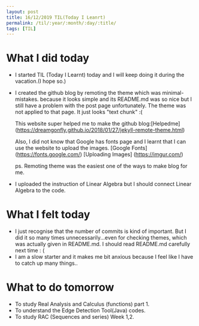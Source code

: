 ```yaml
---
layout: post
title: 16/12/2019 TIL(Today I Leanrt)
permalink: /til/:year/:month/:day/:title/
tags: [TIL]
---
```


# What I did today
- I started TIL (Today I Learnt) today and I will keep doing it during the vacation.(I hope so.)
  
- I created the github blog by remoting the theme which was minimal-mistakes. 
  because it looks simple and its README.md was so nice but I still have a problem with the post page unfortunately.
  The theme was not applied to that page. It just looks "text chunk" :(
  
  This website super helped me to make the github blog:[Helpedme] (https://dreamgonfly.github.io/2018/01/27/jekyll-remote-theme.html)
  
  Also, I did not know that Google has fonts page and I learnt that I can use the website to upload the images.
  [Google Fonts] (https://fonts.google.com/)
  [Uploading Images] (https://imgur.com/)
  
  ps. Remoting theme was the easiest one of the ways to make blog for me.
  
 - I uploaded the instruction of Linear Algebra but I should connect Linear Algebra to the code.
 
 # What I felt today
 - I just recognise that the number of commits is kind of important. But I did it so many times unnecessarily...even for checking themes,
   which was actually given in README.md. I should read README.md carefully next time : (
 - I am a slow starter and it makes me bit anxious because I feel like I have to catch up many things..
 
 # What to do tomorrow
 - To study Real Analysis and Calculus (functions) part 1.
 - To understand the Edge Detection Tool(Java) codes.
 - To study RAC (Sequences and series) Week 1,2.
 
